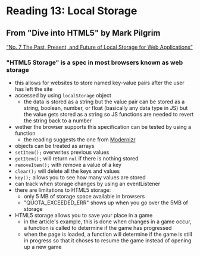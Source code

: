 # Reading 13: Local Storage

## From "Dive into HTML5" by Mark Pilgrim

[“No. 7 The Past, Present, and Future of Local Storage for Web Applications”](http://diveinto.html5doctor.com/storage.html)

### "HTML5 Storage" is a spec in most browsers known as web storage

* this allows for websites to store named key-value pairs after the user has left the site
* accessed by using `localStorage` object
  * the data is stored as a string but the value pair can be stored as a string, boolean, number, or float (basically any data type in JS) but the value gets stored as a string so JS functions are needed to revert the string back to a number
* wether the browser supports this specification can be tested by using a function
  * the reading suggests the one from [Modernizr](http://diveinto.html5doctor.com/detect.html#modernizr)
* objects can be treated as arrays
* `setItem();` overwrites previous values
* `getItem();` will return `nul` if there is nothing stored
* `removeItem();` with remove a value of a key
* `clear();` will delete all the keys and values
* `key();` allows you to see how many values are stored
* can track when storage changes by using an eventListener
* there are limitations to HTML5 storage:
  * only 5 MB of storage space available in browsers
  * "QUOTA_EXCEEDED_ERR" shows up when you go over the 5MB of storage
* HTML5 storage allows you to save your place in a game
  * in the article's example, this is done when changes in a game occur, a function is called to determine if the game has progressed
  * when the page is loaded, a function will determine if the game is still in progress so that it choses to resume the game instead of opening up a new game
